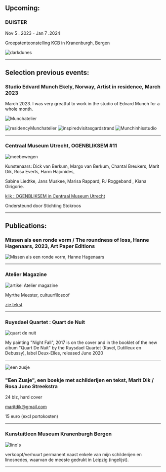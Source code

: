 ## Upcoming:

### DUISTER

Nov 5 . 2023 - Jan 7 .2024

Groepstentoonstelling KCB in Kranenburgh, Bergen

![darkdunes](https://live.staticflickr.com/65535/51240570819_0c29c6ed74.jpg)

________________________________________________________________________________________________________________________


## Selection previous events:




### Studio Edvard Munch Ekely, Norway, Artist in residence, March 2023

March 2023. I was very greatful to work in the studio of Edvard Munch for a whole month.

![Munchatelier](https://live.staticflickr.com/65535/52808360292_5434f19bd4.jpg) 

![residencyMunchatelier](https://live.staticflickr.com/65535/53271022387_d9bd363905_q.jpg)
![inspiredvisitasgardstrand](https://live.staticflickr.com/65535/53272381700_67ab781468_q.jpg) 
![Munchinhisstudio](https://live.staticflickr.com/65535/53272435785_75971ed647_q.jpg)

________________________________________________________________________________________________________________________

### Centraal Museum Utrecht, OGENBLIKSEM #11

![meebewegen](https://live.staticflickr.com/65535/52501849102_8f9c1c164b.jpg)

Kunstenaars: Dick van Berkum, Margo van Berkum, Chantal Breukers, Marit Dik, Rosa Everts, Harm Hajonides, 

Sabine Liedtke, Jans Muskee, Marisa Rappard, PJ Roggeband , Kiana Girigorie. 

[klik : OGENBLIKSEM in Centraal Museum Utrecht](https://www.centraalmuseum.nl/nl/tentoonstellingen/ogenbliksem)


Ondersteund door Stichting Stokroos

________________________________________________________________________________________________________________________

## Publications:




### Missen als een ronde vorm / The roundness of loss, Hanne Hagenaars, 2023, Art Paper Editions

![Missen als een ronde vorm, Hanne Hagenaars](https://live.staticflickr.com/65535/53272136450_8e3a1fb2f5.jpg)


________________________________________________________________________________________________________________________


### Atelier Magazine


![artikel Atelier magazine](https://live.staticflickr.com/65535/50765678493_901364c7bb_w.jpg)

Myrthe Meester, cultuurfilosoof

[zie tekst](https://www.maritdik.nl/text)




_________________________________________________________________________________________________________________________

### Ruysdael Quartet : Quart de Nuit 


![quart de nuit](https://live.staticflickr.com/65535/50183441288_167a032ebc_n.jpg)


My painting "Night Fall", 2017 is on the cover and in the booklet of the new album "Quart De Nuit" by the Ruysdael Quartet (Ravel, Dutilleux en Debussy), label Deux-Elles, released June 2020

_________________________________________________________________________________________________________________________


![een zusje](https://live.staticflickr.com/65535/49929955596_af0650d641_w.jpg)



### "Een Zusje", een boekje met schilderijen en tekst, Marit Dik / Rosa Juno Streekstra

24 blz, hard cover

[maritdik@gmail.com](mailto:maritdik@gmail.com) 

15 euro (excl portokosten)



______________________________________________________________________________________________________________________________


### Kunstuitleen Museum Kranenburgh Bergen 

![lino's](https://live.staticflickr.com/7916/46235075725_d7669a29a4_w.jpg)

verkoopt/verhuurt permanent naast enkele van mijn schilderijen en linosnedes, waarvan de meeste gedrukt in Leipzig (ingelijst).


______________________________________________________________________________________________________________________________
